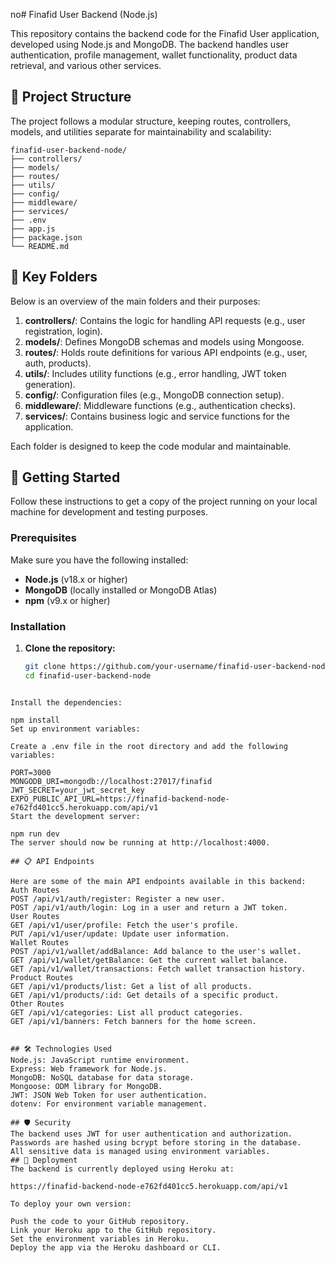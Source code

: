no# Finafid User Backend (Node.js)

This repository contains the backend code for the Finafid User application, developed using Node.js and MongoDB. The backend handles user authentication, profile management, wallet functionality, product data retrieval, and various other services.

## 📂 Project Structure

The project follows a modular structure, keeping routes, controllers, models, and utilities separate for maintainability and scalability:

```plaintext
finafid-user-backend-node/
├── controllers/
├── models/
├── routes/
├── utils/
├── config/
├── middleware/
├── services/
├── .env
├── app.js
├── package.json
└── README.md
```



## 📂 Key Folders

Below is an overview of the main folders and their purposes:

1. **controllers/**: Contains the logic for handling API requests (e.g., user registration, login).
2. **models/**: Defines MongoDB schemas and models using Mongoose.
3. **routes/**: Holds route definitions for various API endpoints (e.g., user, auth, products).
4. **utils/**: Includes utility functions (e.g., error handling, JWT token generation).
5. **config/**: Configuration files (e.g., MongoDB connection setup).
6. **middleware/**: Middleware functions (e.g., authentication checks).
7. **services/**: Contains business logic and service functions for the application.

Each folder is designed to keep the code modular and maintainable.

## 🚀 Getting Started

Follow these instructions to get a copy of the project running on your local machine for development and testing purposes.

### Prerequisites

Make sure you have the following installed:

- **Node.js** (v18.x or higher)
- **MongoDB** (locally installed or MongoDB Atlas)
- **npm** (v9.x or higher)

### Installation

1. **Clone the repository:**

   ```bash
   git clone https://github.com/your-username/finafid-user-backend-node.git
   cd finafid-user-backend-node
```

Install the dependencies:

npm install
Set up environment variables:

Create a .env file in the root directory and add the following variables:

PORT=3000
MONGODB_URI=mongodb://localhost:27017/finafid
JWT_SECRET=your_jwt_secret_key
EXPO_PUBLIC_API_URL=https://finafid-backend-node-e762fd401cc5.herokuapp.com/api/v1
Start the development server:

npm run dev
The server should now be running at http://localhost:4000.

## 📋 API Endpoints

Here are some of the main API endpoints available in this backend:
Auth Routes
POST /api/v1/auth/register: Register a new user.
POST /api/v1/auth/login: Log in a user and return a JWT token.
User Routes
GET /api/v1/user/profile: Fetch the user's profile.
PUT /api/v1/user/update: Update user information.
Wallet Routes
POST /api/v1/wallet/addBalance: Add balance to the user's wallet.
GET /api/v1/wallet/getBalance: Get the current wallet balance.
GET /api/v1/wallet/transactions: Fetch wallet transaction history.
Product Routes
GET /api/v1/products/list: Get a list of all products.
GET /api/v1/products/:id: Get details of a specific product.
Other Routes
GET /api/v1/categories: List all product categories.
GET /api/v1/banners: Fetch banners for the home screen.


## 🛠️ Technologies Used
Node.js: JavaScript runtime environment.
Express: Web framework for Node.js.
MongoDB: NoSQL database for data storage.
Mongoose: ODM library for MongoDB.
JWT: JSON Web Token for user authentication.
dotenv: For environment variable management.

## 🛡️ Security
The backend uses JWT for user authentication and authorization.
Passwords are hashed using bcrypt before storing in the database.
All sensitive data is managed using environment variables.
## 🔄 Deployment
The backend is currently deployed using Heroku at:

https://finafid-backend-node-e762fd401cc5.herokuapp.com/api/v1

To deploy your own version:

Push the code to your GitHub repository.
Link your Heroku app to the GitHub repository.
Set the environment variables in Heroku.
Deploy the app via the Heroku dashboard or CLI.

